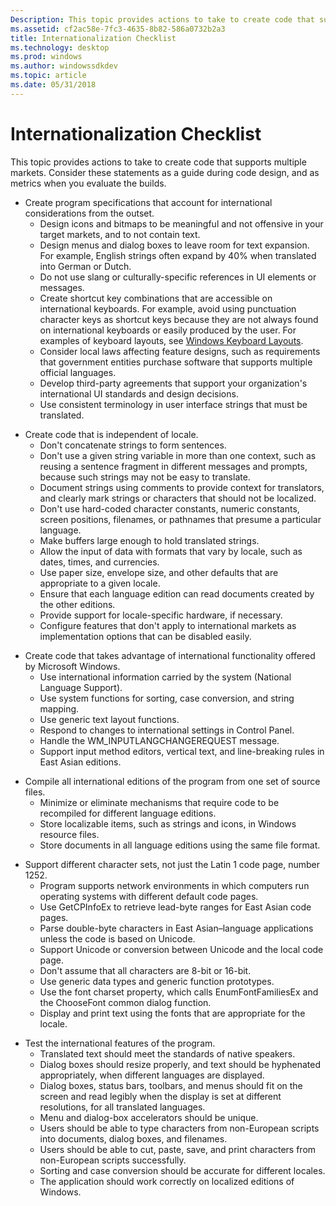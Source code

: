 ```yaml
---
Description: This topic provides actions to take to create code that supports multiple markets. Consider these statements as a guide during code design, and as metrics when you evaluate the builds.
ms.assetid: cf2ac58e-7fc3-4635-8b82-586a0732b2a3
title: Internationalization Checklist
ms.technology: desktop
ms.prod: windows
ms.author: windowssdkdev
ms.topic: article
ms.date: 05/31/2018
---
```


# Internationalization Checklist

This topic provides actions to take to create code that supports multiple markets. Consider these statements as a guide during code design, and as metrics when you evaluate the builds.

-   Create program specifications that account for international considerations from the outset.
    -   Design icons and bitmaps to be meaningful and not offensive in your target markets, and to not contain text.
    -   Design menus and dialog boxes to leave room for text expansion. For example, English strings often expand by 40% when translated into German or Dutch.
    -   Do not use slang or culturally-specific references in UI elements or messages.
    -   Create shortcut key combinations that are accessible on international keyboards. For example, avoid using punctuation character keys as shortcut keys because they are not always found on international keyboards or easily produced by the user. For examples of keyboard layouts, see [Windows Keyboard Layouts](http://go.microsoft.com/fwlink/p/?linkid=177657).
    -   Consider local laws affecting feature designs, such as requirements that government entities purchase software that supports multiple official languages.
    -   Develop third-party agreements that support your organization's international UI standards and design decisions.
    -   Use consistent terminology in user interface strings that must be translated.

<!-- -->

-   Create code that is independent of locale.
    -   Don't concatenate strings to form sentences.
    -   Don't use a given string variable in more than one context, such as reusing a sentence fragment in different messages and prompts, because such strings may not be easy to translate.
    -   Document strings using comments to provide context for translators, and clearly mark strings or characters that should not be localized.
    -   Don't use hard-coded character constants, numeric constants, screen positions, filenames, or pathnames that presume a particular language.
    -   Make buffers large enough to hold translated strings.
    -   Allow the input of data with formats that vary by locale, such as dates, times, and currencies.
    -   Use paper size, envelope size, and other defaults that are appropriate to a given locale.
    -   Ensure that each language edition can read documents created by the other editions.
    -   Provide support for locale-specific hardware, if necessary.
    -   Configure features that don't apply to international markets as implementation options that can be disabled easily.

<!-- -->

-   Create code that takes advantage of international functionality offered by Microsoft Windows.
    -   Use international information carried by the system (National Language Support).
    -   Use system functions for sorting, case conversion, and string mapping.
    -   Use generic text layout functions.
    -   Respond to changes to international settings in Control Panel.
    -   Handle the WM\_INPUTLANGCHANGEREQUEST message.
    -   Support input method editors, vertical text, and line-breaking rules in East Asian editions.

<!-- -->

-   Compile all international editions of the program from one set of source files.
    -   Minimize or eliminate mechanisms that require code to be recompiled for different language editions.
    -   Store localizable items, such as strings and icons, in Windows resource files.
    -   Store documents in all language editions using the same file format.

<!-- -->

-   Support different character sets, not just the Latin 1 code page, number 1252.
    -   Program supports network environments in which computers run operating systems with different default code pages.
    -   Use GetCPInfoEx to retrieve lead-byte ranges for East Asian code pages.
    -   Parse double-byte characters in East Asian–language applications unless the code is based on Unicode.
    -   Support Unicode or conversion between Unicode and the local code page.
    -   Don't assume that all characters are 8-bit or 16-bit.
    -   Use generic data types and generic function prototypes.
    -   Use the font charset property, which calls EnumFontFamiliesEx and the ChooseFont common dialog function.
    -   Display and print text using the fonts that are appropriate for the locale.

<!-- -->

-   Test the international features of the program.
    -   Translated text should meet the standards of native speakers.
    -   Dialog boxes should resize properly, and text should be hyphenated appropriately, when different languages are displayed.
    -   Dialog boxes, status bars, toolbars, and menus should fit on the screen and read legibly when the display is set at different resolutions, for all translated languages.
    -   Menu and dialog-box accelerators should be unique.
    -   Users should be able to type characters from non-European scripts into documents, dialog boxes, and filenames.
    -   Users should be able to cut, paste, save, and print characters from non-European scripts successfully.
    -   Sorting and case conversion should be accurate for different locales.
    -   The application should work correctly on localized editions of Windows.

 

 



